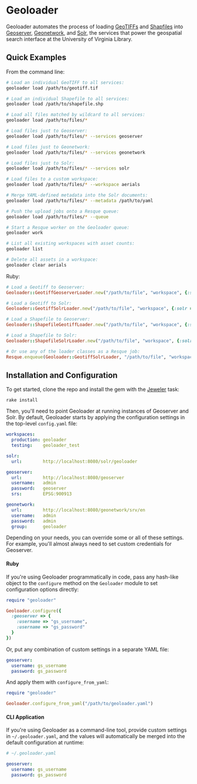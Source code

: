 # Geoloader

Geoloader automates the process of loading [GeoTIFFs][geotiff] and [Shapfiles][shapefile] into [Geoserver][geoserver], [Geonetwork][geonetwork], and [Solr][solr], the services that power the geospatial search interface at the University of Virginia Library.

## Quick Examples

From the command line:

```bash
# Load an individual GeoTIFF to all services:
geoloader load /path/to/geotiff.tif

# Load an individual Shapefile to all services:
geoloader load /path/to/shapefile.shp

# Load all files matched by wildcard to all services:
geoloader load /path/to/files/*

# Load files just to Geoserver:
geoloader load /path/to/files/* --services geoserver

# Load files just to Geonetwork:
geoloader load /path/to/files/* --services geonetwork

# Load files just to Solr:
geoloader load /path/to/files/* --services solr

# Load files to a custom workspace:
geoloader load /path/to/files/* --workspace aerials

# Merge YAML-defined metadata into the Solr documents:
geoloader load /path/to/files/* --metadata /path/to/yaml

# Push the upload jobs onto a Resque queue:
geoloader load /path/to/files/* --queue

# Start a Resque worker on the Geoloader queue:
geoloader work

# List all existing workspaces with asset counts:
geoloader list

# Delete all assets in a workspace:
geoloader clear aerials
```

Ruby:

```ruby
# Load a Geotiff to Geoserver:
Geoloader::GeotiffGeoserverLoader.new("/path/to/file", "workspace", {:solr => "metadata"}).load

# Load a Geotiff to Solr:
Geoloader::GeotiffSolrLoader.new("/path/to/file", "workspace", {:solr => "metadata"}).load

# Load a Shapefile to Geoserver:
Geoloader::ShapefileGeotiffLoader.new("/path/to/file", "workspace", {:solr => "metadata"}).load

# Load a Shapefile to Solr:
Geoloader::ShapefileSolrLoader.new("/path/to/file", "workspace", {:solr => "metadata"}).load

# Or use any of the loader classes as a Resque job:
Resque.enqueue(Geoloader::GeotiffSolrLoader, "/path/to/file", "workspace", {:solr => "metadata"})
```

## Installation and Configuration

To get started, clone the repo and install the gem with the [Jeweler][jeweler] task:

```
rake install
```

Then, you'll need to point Geoloader at running instances of Geoserver and Solr. By default, Geoloader starts by applying the configuration settings in the top-level `config.yaml` file:

```yaml
workspaces:
  production: geoloader
  testing:    geoloader_test

solr:
  url:        http://localhost:8080/solr/geoloader

geoserver:
  url:        http://localhost:8080/geoserver
  username:   admin
  password:   geoserver
  srs:        EPSG:900913

geonetwork:
  url:        http://localhost:8080/geonetwork/srv/en
  username:   admin
  password:   admin
  group:      geoloader
```

Depending on your needs, you can override some or all of these settings. For example, you'll almost always need to set custom credentials for Geoserver.

#### Ruby

If you're using Geoloader programmatically in code, pass any hash-like object to the `configure` method on the `Geoloader` module to set configuration options directly:

```ruby
require "geoloader"

Geoloader.configure({
  :geoserver => {
    :username => "gs_username",
    :username => "gs_password"
  }
})
```

Or, put any combination of custom settings in a separate YAML file:

```yaml
geoserver:
  username: gs_username
  password: gs_password
```

And apply them with `configure_from_yaml`:

```ruby
require "geoloader"

Geoloader.configure_from_yaml("/path/to/geoloader.yaml")
```

#### CLI Application

If you're using Geoloader as a command-line tool, provide custom settings in `~/.geoloader.yaml`, and the values will automatically be merged into the default configuration at runtime:

```yaml
# ~/.geoloader.yaml

geoserver:
  username: gs_username
  password: gs_password
```

[geotiff]: http://en.wikipedia.org/wiki/Geotiff
[shapefile]: http://en.wikipedia.org/wiki/Shapefile
[geoserver]: http://geoserver.org/
[geonetwork]: http://geonetwork-opensource.org/
[solr]: http://lucene.apache.org/solr/
[jeweler]: https://github.com/technicalpickles/jeweler

